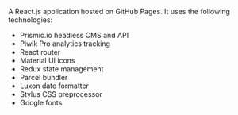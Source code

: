 A React.js application hosted on GitHub Pages. It uses the following technologies:

- Prismic.io headless CMS and API
- Piwik Pro analytics tracking
- React router
- Material UI icons
- Redux state management
- Parcel bundler
- Luxon date formatter
- Stylus CSS preprocessor
- Google fonts
